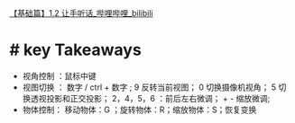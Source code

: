 
[【基础篇】1.2 让手听话_哔哩哔哩_bilibili](https://www.bilibili.com/video/BV14u41147YH/?p=3&vd_source=9ff9288661d168a184d858583892913c)

# #  key Takeaways

- 视角控制 ：鼠标中键
- 视图切换 ：
	数字  / ctrl + 数字 ; 
	9 反转当前视图；
	0 切换摄像机视角；
	5 切换透视投影和正交投影；
	 2，4，5，6 ：前后左右微调；
	  +  -  缩放微调;
- 物体控制：
	移动物体：G ；旋转物体：R；缩放物体：S；恢复变换
